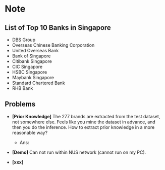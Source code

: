 # Note
## List of Top 10 Banks in Singapore
- DBS Group
- Overseas Chinese Banking Corporation
- United Overseas Bank
- Bank of Singapore
- Citibank Singapore
- CIC Singapore
- HSBC Singapore
- Maybank Singapore
- Standard Chartered Bank
- RHB Bank

## Problems

- **[Prior Knowledge]** The 277 brands are extracted from the test dataset, not somewhere else. Feels like you mine the dataset in advance, and then you do the inference. How to extract prior knowledge in a more reasonable way?

    - Ans: 

- **[Demo]** Can not run within NUS network (cannot run on my PC).




- **[xxx]**
